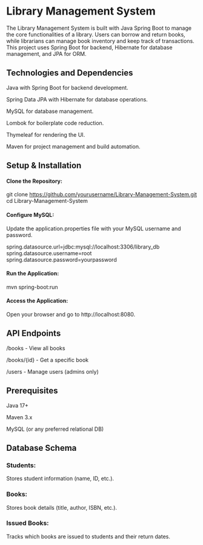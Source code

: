 
# Library Management System


The Library Management System is built with Java Spring Boot to manage the core functionalities of a library. Users can borrow and return books, while librarians can manage book inventory and keep track of transactions. This project uses Spring Boot for backend, Hibernate for database management, and JPA for ORM.



## Technologies and Dependencies 

Java with Spring Boot for backend development.

Spring Data JPA with Hibernate for database operations.

MySQL for database management.

Lombok for boilerplate code reduction.

Thymeleaf for rendering the UI.

Maven for project management and build automation.
## Setup & Installation

#### Clone the Repository:
git clone https://github.com/yourusername/Library-Management-System.git  
cd Library-Management-System

#### Configure MySQL:
Update the application.properties file with your MySQL username and password.

spring.datasource.url=jdbc:mysql://localhost:3306/library_db
spring.datasource.username=root
spring.datasource.password=yourpassword

#### Run the Application:
mvn spring-boot:run

#### Access the Application:
Open your browser and go to http://localhost:8080.


 

## API Endpoints

/books - View all books

/books/{id} - Get a specific book

/users - Manage users (admins only)
## Prerequisites

Java 17+

Maven 3.x

MySQL (or any preferred relational DB)
## Database Schema
### Students: 
Stores student information (name, ID, etc.).

### Books:
 Stores book details (title, author, ISBN, etc.).
### Issued Books:
Tracks which books are issued to students and their return dates.